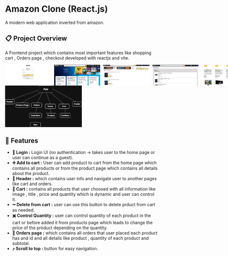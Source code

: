 # Amazon Clone (React.js)
A modern web application inverted from amazon.
## :clipboard: Project Overview
A Frontend project which contains most important features like shopping cart , Orders page , checkout developed with reactjs and vite.
<div style = "display:flex; gap:10px;">
  <img src="login.amazon.PNG" alt="login Screenshot" width="30%" height = "auto">
  <img src="home.amazon.PNG" alt="home Screenshot" width="30%" height = "auto">
  <img src="cart.amazon.PNG" alt="cart Screenshot" width="30%" height = "auto">
  <img src="orders.amazon.PNG" alt="orders Screenshot" width="30%" height = "auto">
  <img src="products.amazon.PNG" alt="products Screenshot" width="30%" height = "auto">
  <img src="product.amazon.PNG" alt="product Screenshot" width="30%" height = "auto">
</div>
<img src="component.drawio.png" alt="product Screenshot" width="50%" height = "auto">

## :sparkler: Features

  - **:iphone: Login :** Login UI (no authentication → takes user to the home page or user can continue as a guest).
  - **:heavy_plus_sign: Add to cart :** User can add product to cart from the home page which contains all products or from the product page which contains all details about the product.
  - **:star2: Header :** which contains user info and navigate user to another pages like cart and orders.
  - **:handbag: Cart :** contains all products that user choosed with all information like image , title , price and quantity which is dynamic and user can control it.
  - **:heavy_minus_sign: Delete from cart :** user can use this button to delete prduct from cart as needed.
  - **:heavy_multiplication_x: Control Quantity :** user can control quantity of each product in the cart or before added it from products page which leads to change the price of the product depending on the quantity.
  - **:bookmark_tabs: Orders page :** which contains all orders that user placed each product has and id and all details like product , quantity of each product and subtotal.
  - **:arrow_heading_up: Scroll to top :** button for easy navigation.
